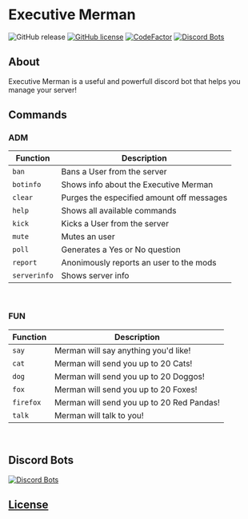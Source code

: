 # Executive Merman
![GitHub release](https://img.shields.io/github/release/danielnaoexiste/ExecutiveMerman.svg)
[![GitHub license](https://img.shields.io/github/license/danielnaoexiste/ExecutiveMerman.svg)](https://github.com/danielnaoexiste/ExecutiveMerman/blob/master/LICENSE)
[![CodeFactor](https://www.codefactor.io/repository/github/danielnaoexiste/executivemerman/badge)](https://www.codefactor.io/repository/github/danielnaoexiste/executivemerman)
[![Discord Bots](https://discordbots.org/api/widget/status/507770169075040256.svg)](https://discordbots.org/bot/507770169075040256)
## About
Executive Merman is a useful and powerfull discord bot that helps you manage your server!
<br>

## Commands

### ADM

| Function | Description |
| -------- | ----------- |
| `ban` | Bans a User from the server |
| `botinfo` | Shows info about the Executive Merman |
| `clear` | Purges the especified amount off messages |
| `help` | Shows all available commands |
| `kick` | Kicks a User from the server |
| `mute`  | Mutes an user |
| `poll` | Generates a Yes or No question |
| `report` | Anonimously reports an user to the mods |
| `serverinfo` | Shows server info |

<br/>

### FUN

| Function | Description |
| -------- | ----------- |
| `say` | Merman will say anything you'd like! |
| `cat` | Merman will send you up to 20 Cats! |
| `dog`  | Merman will send you up to 20 Doggos! |
| `fox`  | Merman will send you up to 20 Foxes! |
| `firefox`  | Merman will send you up to 20 Red Pandas! |
| `talk`  | Merman will talk to you! |

<br/>

## Discord Bots
[![Discord Bots](https://discordbots.org/api/widget/507770169075040256.svg)](https://discordbots.org/bot/507770169075040256)

## [License](LICENSE)

